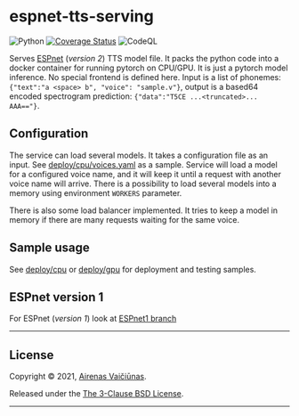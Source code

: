 # espnet-tts-serving

![Python](https://github.com/airenas/espnet-tts-serving/workflows/Python/badge.svg) [![Coverage Status](https://coveralls.io/repos/github/airenas/espnet-tts-serving/badge.svg?branch=main)](https://coveralls.io/github/airenas/espnet-tts-serving?branch=main) ![CodeQL](https://github.com/airenas/espnet-tts-serving/workflows/CodeQL/badge.svg)

Serves [ESPnet](https://github.com/espnet/espnet) (*version 2*) TTS model file. It packs the python code into a docker container for running pytorch on CPU/GPU. It is just a pytorch model inference. No special frontend is defined here. Input is a list of phonemes: `{"text":"a <space> b", "voice": "sample.v"}`, output is a based64 encoded spectrogram prediction: `{"data":"T5CE ...<truncated>... AAA=="}`.

## Configuration

The service can load several models. It takes a configuration file as an input. See [deploy/cpu/voices.yaml](deploy/cpu/voices.yaml) as a sample. Service will load a model for a configured voice name, and it will keep it until a request with another voice name will arrive. There is a possibility to load several models into a memory using environment `WORKERS` parameter. 

There is also some load balancer implemented. It tries to keep a model in memory if there are many requests waiting for the same voice.

## Sample usage

See [deploy/cpu](deploy/cpu) or [deploy/gpu](deploy/gpu) for deployment and testing samples.

## ESPnet version 1

For ESPnet (*version 1*) look at [ESPnet1 branch](https://github.com/airenas/espnet-tts-serving/tree/espnet1)

---

## License

Copyright © 2021, [Airenas Vaičiūnas](https://github.com/airenas).

Released under the [The 3-Clause BSD License](LICENSE).

---


